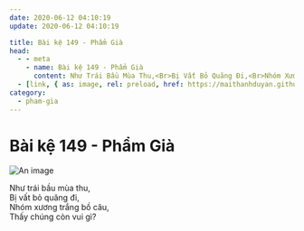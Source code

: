 ```yaml
---
date: 2020-06-12 04:10:19
update: 2020-06-12 04:10:19

title: Bài kệ 149 - Phẩm Già
head:
  - - meta
    - name: Bài kệ 149 - Phẩm Già
      content: Như Trái Bầu Mùa Thu,<Br>Bị Vất Bỏ Quăng Đi,<Br>Nhóm Xương Trắng Bồ Câu,<Br>Thấy Chúng Còn Vui Gì?<Br>
  - [link, { as: image, rel: preload, href: https://maithanhduyan.github.io/kinh-phap-cu/img/pham-gia/pham-gia-149.jpg }]
category:
  - pham-gia
---
```


# Bài kệ 149 - Phẩm Già

![An image](/img/pham-gia/pham-gia-149.jpg)

Như trái bầu mùa thu,<br>Bị vất bỏ quăng đi,<br>Nhóm xương trắng bồ câu,<br>Thấy chúng còn vui gì?<br>
